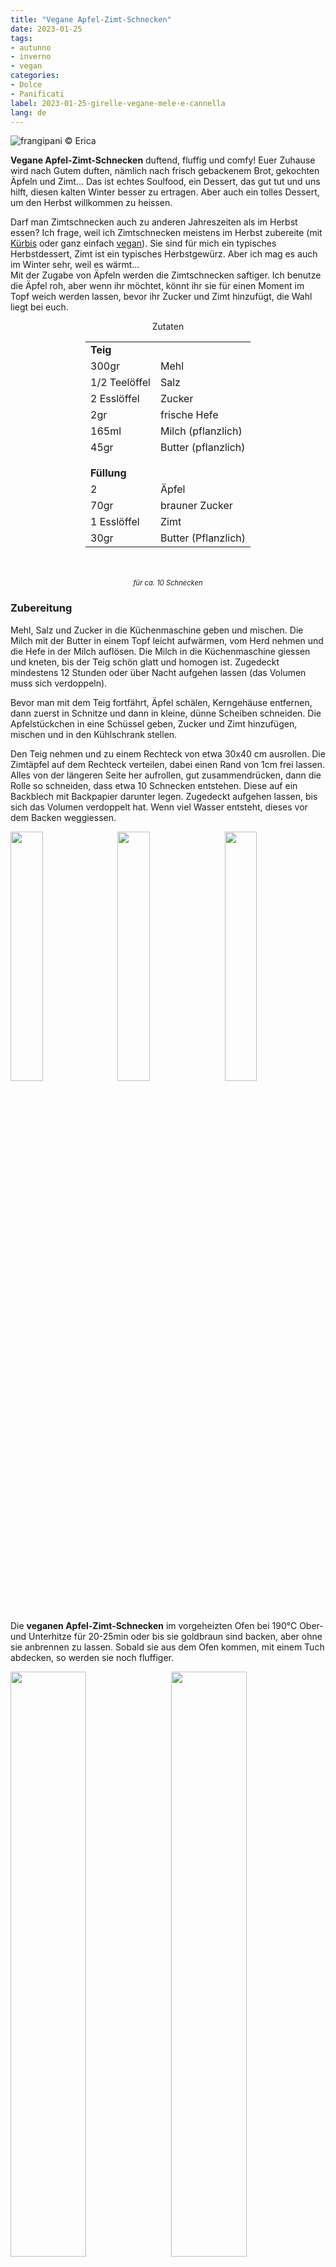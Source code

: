 ```yaml
---
title: "Vegane Apfel-Zimt-Schnecken"
date: 2023-01-25
tags:
- autunno
- inverno
- vegan
categories:
- Dolce
- Panificati
label: 2023-01-25-girelle-vegane-mele-e-cannella
lang: de
---
```

![](../2023-01-25-girelle-vegane-mele-e-cannella/header.jpeg "frangipani © Erica")

**Vegane Apfel-Zimt-Schnecken** duftend, fluffig und comfy! Euer Zuhause wird nach Gutem duften, nämlich nach frisch gebackenem Brot, gekochten Äpfeln und Zimt... Das ist echtes Soulfood, ein Dessert, das gut tut und uns hilft, diesen kalten Winter besser zu ertragen. Aber auch ein tolles Dessert, um den Herbst willkommen zu heissen.

Darf man Zimtschnecken auch zu anderen Jahreszeiten als im Herbst essen? Ich frage, weil ich Zimtschnecken meistens im Herbst zubereite (mit <a href="https://frangipani.raiano.ch/2017-10-30-pumpkin-cinnamon-rolls-de/" target="_blank">Kürbis</a> oder ganz einfach <a href="https://frangipani.raiano.ch/2014-11-21-cinnamon-and-vanilla-rolls/" target="_blank">vegan</a>). Sie sind für mich ein typisches Herbstdessert, Zimt ist ein typisches Herbstgewürz. Aber ich mag es auch im Winter sehr, weil es wärmt...
<br />
Mit der Zugabe von Äpfeln werden die Zimtschnecken saftiger. Ich benutze die Äpfel roh, aber wenn ihr möchtet, könnt ihr sie für einen Moment im Topf weich werden lassen, bevor ihr Zucker und Zimt hinzufügt, die Wahl liegt bei euch.

<div id="wrapper" style="text-align: center">
  <div id="yourdiv" style="display: inline-block;">
    <div class="ingredients" itemscope itemtype="http://schema.org/Recipe">
      <span itemprop="name" style="display:none;">Vegane Apfel-Zimt-Schnecken</span>
      <span itemprop="recipeCategory" style="display:none;">Süsses</span>
      <img itemprop="image" style="display:none;" class="ignore-gallery-item" src="../2023-01-25-girelle-vegane-mele-e-cannella/header.jpeg"/>
      <span itemprop="author" style="display:none;">Erica Raiano</span>
      <span itemprop="description" style="display:none;">Vegane Apfel-Zimt-Schnecken duftend, fluffig und comfy!</span>
      <div class="ingredients-title">Zutaten</div>
      <table>
        <tbody>
          <tr>
            <td colspan="2"><b>Teig</b></td>
          </tr>
          <tr itemprop="recipeIngredient">
            <td>300gr</td>
            <td>Mehl</td>
          </tr>
          <tr itemprop="recipeIngredient">
            <td>1/2 Teelöffel</td>
            <td>Salz</td>
          </tr>
          <tr itemprop="recipeIngredient">
            <td>2 Esslöffel</td>
            <td>Zucker</td>
          </tr>
          <tr itemprop="recipeIngredient">
            <td>2gr</td>
            <td>frische Hefe</td>
          </tr>
          <tr itemprop="recipeIngredient">
            <td>165ml</td>
            <td>Milch (pflanzlich)</td>
          </tr>
          <tr itemprop="recipeIngredient">
            <td>45gr</td>
            <td>Butter (pflanzlich)</td>
          </tr>
          <tr style="height: 15px;"></tr>
          <tr>          
            <td colspan="2"><b>Füllung</b></td>
          </tr>
          <tr itemprop="recipeIngredient">
            <td>2</td>
            <td>Äpfel</td>
          </tr>
          <tr itemprop="recipeIngredient">      
            <td>70gr</td>
            <td>brauner Zucker</td>
          </tr>
          <tr itemprop="recipeIngredient">
            <td>1 Esslöffel</td>
            <td>Zimt</td>
          </tr>
          <tr itemprop="recipeIngredient">
            <td>30gr</td>
            <td>Butter (Pflanzlich)</td>  
          </tr>
        </tbody>
      </table>
      <br></br>
      <i class="pull-right" style="font-size: 80%;">für ca. 10 Schnecken</i>
    </div>
  </div>
</div>


<h3>
  <font color="grey">
    <i class="fa-solid fa-gears"></i>
  </font> Zubereitung
</h3>

Mehl, Salz und Zucker in die Küchenmaschine geben und mischen. Die Milch mit der Butter in einem Topf leicht aufwärmen, vom Herd nehmen und die Hefe in der Milch auflösen. Die Milch in die Küchenmaschine giessen und kneten, bis der Teig schön glatt und homogen ist. Zugedeckt mindestens 12 Stunden oder über Nacht aufgehen lassen (das Volumen muss sich verdoppeln).

Bevor man mit dem Teig fortfährt, Äpfel schälen, Kerngehäuse entfernen, dann zuerst in Schnitze und dann in kleine, dünne Scheiben schneiden. Die Apfelstückchen in eine Schüssel geben, Zucker und Zimt hinzufügen, mischen und in den Kühlschrank stellen.

Den Teig nehmen und zu einem Rechteck von etwa 30x40 cm ausrollen. Die Zimtäpfel auf dem Rechteck verteilen, dabei einen Rand von 1cm frei lassen. Alles von der längeren Seite her aufrollen, gut zusammendrücken, dann die Rolle so schneiden, dass etwa 10 Schnecken entstehen. Diese auf ein Backblech mit Backpapier darunter legen. Zugedeckt aufgehen lassen, bis sich das Volumen verdoppelt hat. Wenn viel Wasser entsteht, dieses vor dem Backen weggiessen.
<p>
  <div style="width: 100%; margin-bottom: 0">
    <img style="float: left; width: 32%; margin-right: 1%;" src="../2023-01-25-girelle-vegane-mele-e-cannella/mele.jpeg" alt="" title="frangipani © Erica" />
    <img style="float: left; width: 32%; margin-right: 1%; margin-left: 1%;" src="../2023-01-25-girelle-vegane-mele-e-cannella/girelle.jpeg" alt="" title="frangipani © Erica" />
    <img style="float: left; width: 32%; margin-left: 1%;" src="../2023-01-25-girelle-vegane-mele-e-cannella/teglia.jpeg" alt="" title="frangipani © Erica" />
    <div style="clear: both"></div>
  </div>
</p>

Die **veganen Apfel-Zimt-Schnecken** im vorgeheizten Ofen bei 190°C Ober- und Unterhitze für 20-25min oder bis sie goldbraun sind backen, aber ohne sie anbrennen zu lassen. Sobald sie aus dem Ofen kommen, mit einem Tuch abdecken, so werden sie noch fluffiger.

<p>
  <div style="width: 100%; margin-bottom: 0">
    <img style="float: left; width: 49%; margin-right: 1%" src="../2023-01-25-girelle-vegane-mele-e-cannella/risultato1.jpeg" alt="" title="frangipani © Erica" />
    <img style="float: left; width: 49%; margin-left: 1%" src="../2023-01-25-girelle-vegane-mele-e-cannella/risultato2.jpeg" alt="" title="frangipani © Erica" />
    <div style="clear: both"></div>
  </div>
</p>

<p>
  <div style="width: 100%; margin-bottom: 0">
    <img style="float: left; width: 49%; margin-right: 1%" src="../2023-01-25-girelle-vegane-mele-e-cannella/risultato3.jpeg" alt="" title="frangipani © Erica" />
    <img style="float: left; width: 49%; margin-left: 1%" src="../2023-01-25-girelle-vegane-mele-e-cannella/risultato4.jpeg" alt="" title="frangipani © Erica" />
    <div style="clear: both"></div>
  </div>
</p>

<p>
  <div style="width: 100%; margin-bottom: 0">
    <img style="float: left; width: 49%; margin-right: 1%" src="../2023-01-25-girelle-vegane-mele-e-cannella/risultato5.jpeg" alt="" title="frangipani © Erica" />
    <img style="float: left; width: 49%; margin-left: 1%" src="../2023-01-25-girelle-vegane-mele-e-cannella/risultato6.jpeg" alt="" title="frangipani © Erica" />
    <div style="clear: both"></div>
  </div>
</p>

<p>
  <div style="width: 100%; margin-bottom: 0">
    <img style="float: left; width: 49%; margin-right: 1%" src="../2023-01-25-girelle-vegane-mele-e-cannella/risultato7.jpeg" alt="" title="frangipani © Erica" />
    <img style="float: left; width: 49%; margin-left: 1%" src="../2023-01-25-girelle-vegane-mele-e-cannella/risultato8.jpeg" alt="" title="frangipani © Erica" />
    <div style="clear: both"></div>
  </div>
</p>

<p>
  <div style="width: 100%; margin-bottom: 0">
    <img style="float: left; width: 49%; margin-right: 1%" src="../2023-01-25-girelle-vegane-mele-e-cannella/risultato9.jpeg" alt="" title="frangipani © Erica" />
    <img style="float: left; width: 49%; margin-left: 1%" src="../2023-01-25-girelle-vegane-mele-e-cannella/risultato10.jpeg" alt="" title="frangipani © Erica" />
    <div style="clear: both"></div>
  </div>
</p>

<h4>Buon appetito
  <font color="red">
    <i class="fa-regular fa-face-smile"></i>
  </font>
</h4>